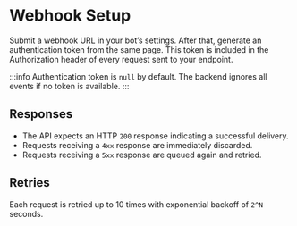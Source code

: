 # Webhook Setup

Submit a webhook URL in your bot’s settings. After that, generate an authentication token from the same page. This token is included in the Authorization header of every request sent to your endpoint.

:::info
Authentication token is `null` by default. The backend ignores all events if no token is available.
:::

## Responses

- The API expects an HTTP `200` response indicating a successful delivery. 
- Requests receiving a `4xx` response are immediately discarded.
- Requests receiving a `5xx` response are queued again and retried.

## Retries

Each request is retried up to 10 times with exponential backoff of `2^N` seconds.
